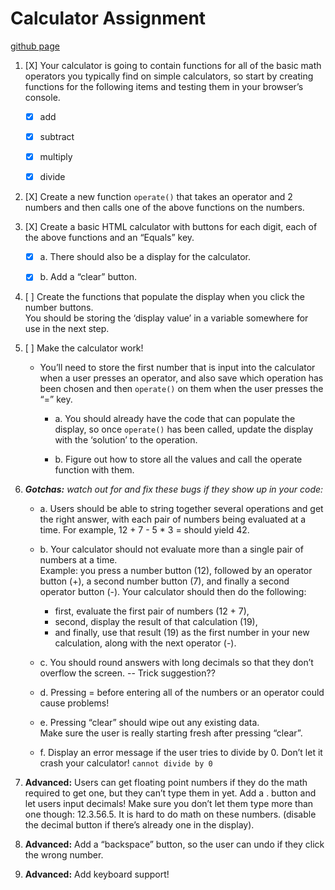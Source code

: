 # Calculator Assignment

[github page](https://andijeong95.github.io/-JavaScript-Assignments-2/)

1. [X]  Your calculator is going to contain functions for all of the basic math operators you typically
find on simple calculators, so start by creating functions for the following items and testing
them in your browser’s console.  
    -   [X]  add  

    -   [X]  subtract  

    -   [X]  multiply  

    -   [X]  divide    


2. [X]  Create a new function `operate()` that takes an operator and 2 numbers and then calls one of the above functions on the numbers.  

3. [X]  Create a basic HTML calculator with buttons for each digit, each of the above functions and
an “Equals” key.  

    -   [X] a. There should also be a display for   the calculator.  

    -   [X] b. Add a “clear” button. 


4. [ ]  Create the functions that populate the display when you click the number buttons.  
You should be storing the ‘display value’ in a variable somewhere for use in the next step.  

5. [ ]  Make the calculator work! 
    - You’ll need to store the first number that is input into the calculator when a user presses an operator, and also save which operation has been chosen and then `operate()` on them when the user presses the “=” key.

        -   a. You should already have the code that can populate the display, so once `operate()` has been called, update the display with the ‘solution’ to the operation. 

        -   b. Figure out how to store all the values and call the operate function with them.

6. ***Gotchas:*** *watch out for and fix these bugs if they show up in your code:*  
    -   a. Users should be able to string together several operations and get the right answer,
    with each pair of numbers being evaluated at a time. For example, 12 + 7 - 5 * 3 = should yield 42.  

    -   b. Your calculator should not evaluate more than a single pair of numbers at a time.  
    Example: you press a number button (12), followed by an operator button (+), a second number button (7), and finally a second operator button (-). Your calculator should then do the following:   
        -   first, evaluate the first pair of numbers (12 + 7),
        -   second, display the result of that calculation (19), 
        -   and finally, use that result (19) as the first number in your new calculation, along with the next operator (-).  

    -   c. You should round answers with long decimals so that they don’t overflow the screen.  -- Trick suggestion??

    -   d. Pressing = before entering all of the numbers or an operator could cause problems!

    -   e. Pressing “clear” should wipe out any existing data.   
    Make sure the user is really starting fresh after pressing “clear”.

    -   f. Display an error message if the user tries to divide by 0. Don’t let it crash your
    calculator! `cannot divide by 0`

7. **Advanced:** Users can get floating point numbers if they do the math required to get one, but
they can’t type them in yet. Add a . button and let users input decimals! Make sure you don’t let them type more than one though: 12.3.56.5. It is hard to do math on these numbers. (disable the decimal button if there’s already one in the display).  

8. **Advanced:** Add a “backspace” button, so the user can undo if they click the wrong number.  

9. **Advanced:** Add keyboard support!